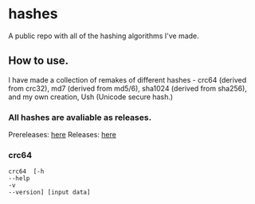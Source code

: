 # hashes
A public repo with all of the hashing algorithms I've made.

## How to use.

I have made a collection of remakes of different hashes - crc64 (derived from crc32), md7 (derived from md5/6), sha1024 (derived from sha256), and my own creation, Ush (Unicode secure hash.)

### All hashes are avaliable as releases.
Prereleases: [here](https://github.com/joshiewtf/hashes/releases/tag/latest)
Releases: [here](https://github.com/joshiewtf/hashes/releases/)

### crc64

```
crc64  [-h
--help
-v
--version] [input data]
```
